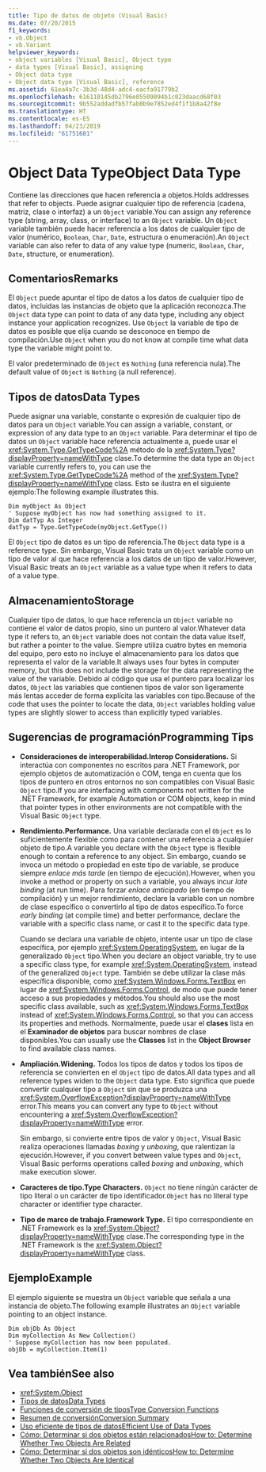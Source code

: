 ```yaml
---
title: Tipo de datos de objeto (Visual Basic)
ms.date: 07/20/2015
f1_keywords:
- vb.Object
- vb.Variant
helpviewer_keywords:
- object variables [Visual Basic], Object type
- data types [Visual Basic], assigning
- Object data type
- Object data type [Visual Basic], reference
ms.assetid: 61ea4a7c-3b3d-48d4-adc4-eacfa91779b2
ms.openlocfilehash: 616110145db2796e05509094b1c023daacd68f03
ms.sourcegitcommit: 9b552addadfb57fab0b9e7852ed4f1f1b8a42f8e
ms.translationtype: HT
ms.contentlocale: es-ES
ms.lasthandoff: 04/23/2019
ms.locfileid: "61751681"
---
```

# <a name="object-data-type"></a><span data-ttu-id="8d4df-102">Object Data Type</span><span class="sxs-lookup"><span data-stu-id="8d4df-102">Object Data Type</span></span>
<span data-ttu-id="8d4df-103">Contiene las direcciones que hacen referencia a objetos.</span><span class="sxs-lookup"><span data-stu-id="8d4df-103">Holds addresses that refer to objects.</span></span> <span data-ttu-id="8d4df-104">Puede asignar cualquier tipo de referencia (cadena, matriz, clase o interfaz) a un `Object` variable.</span><span class="sxs-lookup"><span data-stu-id="8d4df-104">You can assign any reference type (string, array, class, or interface) to an `Object` variable.</span></span> <span data-ttu-id="8d4df-105">Un `Object` variable también puede hacer referencia a los datos de cualquier tipo de valor (numérico, `Boolean`, `Char`, `Date`, estructura o enumeración).</span><span class="sxs-lookup"><span data-stu-id="8d4df-105">An `Object` variable can also refer to data of any value type (numeric, `Boolean`, `Char`, `Date`, structure, or enumeration).</span></span>  
  
## <a name="remarks"></a><span data-ttu-id="8d4df-106">Comentarios</span><span class="sxs-lookup"><span data-stu-id="8d4df-106">Remarks</span></span>  
 <span data-ttu-id="8d4df-107">El `Object` puede apuntar el tipo de datos a los datos de cualquier tipo de datos, incluidas las instancias de objeto que la aplicación reconozca.</span><span class="sxs-lookup"><span data-stu-id="8d4df-107">The `Object` data type can point to data of any data type, including any object instance your application recognizes.</span></span> <span data-ttu-id="8d4df-108">Use `Object` la variable de tipo de datos es posible que elija cuando se desconoce en tiempo de compilación.</span><span class="sxs-lookup"><span data-stu-id="8d4df-108">Use `Object` when you do not know at compile time what data type the variable might point to.</span></span>  
  
 <span data-ttu-id="8d4df-109">El valor predeterminado de `Object` es `Nothing` (una referencia nula).</span><span class="sxs-lookup"><span data-stu-id="8d4df-109">The default value of `Object` is `Nothing` (a null reference).</span></span>  
  
## <a name="data-types"></a><span data-ttu-id="8d4df-110">Tipos de datos</span><span class="sxs-lookup"><span data-stu-id="8d4df-110">Data Types</span></span>  
 <span data-ttu-id="8d4df-111">Puede asignar una variable, constante o expresión de cualquier tipo de datos para un `Object` variable.</span><span class="sxs-lookup"><span data-stu-id="8d4df-111">You can assign a variable, constant, or expression of any data type to an `Object` variable.</span></span> <span data-ttu-id="8d4df-112">Para determinar el tipo de datos un `Object` variable hace referencia actualmente a, puede usar el <xref:System.Type.GetTypeCode%2A> método de la <xref:System.Type?displayProperty=nameWithType> clase.</span><span class="sxs-lookup"><span data-stu-id="8d4df-112">To determine the data type an `Object` variable currently refers to, you can use the <xref:System.Type.GetTypeCode%2A> method of the <xref:System.Type?displayProperty=nameWithType> class.</span></span> <span data-ttu-id="8d4df-113">Esto se ilustra en el siguiente ejemplo:</span><span class="sxs-lookup"><span data-stu-id="8d4df-113">The following example illustrates this.</span></span>  
  
```  
Dim myObject As Object  
' Suppose myObject has now had something assigned to it.  
Dim datTyp As Integer  
datTyp = Type.GetTypeCode(myObject.GetType())  
```  
  
 <span data-ttu-id="8d4df-114">El `Object` tipo de datos es un tipo de referencia.</span><span class="sxs-lookup"><span data-stu-id="8d4df-114">The `Object` data type is a reference type.</span></span> <span data-ttu-id="8d4df-115">Sin embargo, Visual Basic trata un `Object` variable como un tipo de valor al que hace referencia a los datos de un tipo de valor.</span><span class="sxs-lookup"><span data-stu-id="8d4df-115">However, Visual Basic treats an `Object` variable as a value type when it refers to data of a value type.</span></span>  
  
## <a name="storage"></a><span data-ttu-id="8d4df-116">Almacenamiento</span><span class="sxs-lookup"><span data-stu-id="8d4df-116">Storage</span></span>  
 <span data-ttu-id="8d4df-117">Cualquier tipo de datos, lo que hace referencia un `Object` variable no contiene el valor de datos propio, sino un puntero al valor.</span><span class="sxs-lookup"><span data-stu-id="8d4df-117">Whatever data type it refers to, an `Object` variable does not contain the data value itself, but rather a pointer to the value.</span></span> <span data-ttu-id="8d4df-118">Siempre utiliza cuatro bytes en memoria del equipo, pero esto no incluye el almacenamiento para los datos que representa el valor de la variable.</span><span class="sxs-lookup"><span data-stu-id="8d4df-118">It always uses four bytes in computer memory, but this does not include the storage for the data representing the value of the variable.</span></span> <span data-ttu-id="8d4df-119">Debido al código que usa el puntero para localizar los datos, `Object` las variables que contienen tipos de valor son ligeramente más lentas acceder de forma explícita las variables con tipo.</span><span class="sxs-lookup"><span data-stu-id="8d4df-119">Because of the code that uses the pointer to locate the data, `Object` variables holding value types are slightly slower to access than explicitly typed variables.</span></span>  
  
## <a name="programming-tips"></a><span data-ttu-id="8d4df-120">Sugerencias de programación</span><span class="sxs-lookup"><span data-stu-id="8d4df-120">Programming Tips</span></span>  
  
- <span data-ttu-id="8d4df-121">**Consideraciones de interoperabilidad.**</span><span class="sxs-lookup"><span data-stu-id="8d4df-121">**Interop Considerations.**</span></span> <span data-ttu-id="8d4df-122">Si interactúa con componentes no escritos para .NET Framework, por ejemplo objetos de automatización o COM, tenga en cuenta que los tipos de puntero en otros entornos no son compatibles con Visual Basic `Object` tipo.</span><span class="sxs-lookup"><span data-stu-id="8d4df-122">If you are interfacing with components not written for the .NET Framework, for example Automation or COM objects, keep in mind that pointer types in other environments are not compatible with the Visual Basic `Object` type.</span></span>  
  
- <span data-ttu-id="8d4df-123">**Rendimiento.**</span><span class="sxs-lookup"><span data-stu-id="8d4df-123">**Performance.**</span></span> <span data-ttu-id="8d4df-124">Una variable declarada con el `Object` es lo suficientemente flexible como para contener una referencia a cualquier objeto de tipo.</span><span class="sxs-lookup"><span data-stu-id="8d4df-124">A variable you declare with the `Object` type is flexible enough to contain a reference to any object.</span></span> <span data-ttu-id="8d4df-125">Sin embargo, cuando se invoca un método o propiedad en este tipo de variable, se produce siempre *enlace más tarde* (en tiempo de ejecución).</span><span class="sxs-lookup"><span data-stu-id="8d4df-125">However, when you invoke a method or property on such a variable, you always incur *late binding* (at run time).</span></span> <span data-ttu-id="8d4df-126">Para forzar *enlace anticipado* (en tiempo de compilación) y un mejor rendimiento, declare la variable con un nombre de clase específico o convertirlo al tipo de datos específico.</span><span class="sxs-lookup"><span data-stu-id="8d4df-126">To force *early binding* (at compile time) and better performance, declare the variable with a specific class name, or cast it to the specific data type.</span></span>  
  
     <span data-ttu-id="8d4df-127">Cuando se declara una variable de objeto, intente usar un tipo de clase específica, por ejemplo <xref:System.OperatingSystem>, en lugar de la generalizado `Object` tipo.</span><span class="sxs-lookup"><span data-stu-id="8d4df-127">When you declare an object variable, try to use a specific class type, for example <xref:System.OperatingSystem>, instead of the generalized `Object` type.</span></span> <span data-ttu-id="8d4df-128">También se debe utilizar la clase más específica disponible, como <xref:System.Windows.Forms.TextBox> en lugar de <xref:System.Windows.Forms.Control>, de modo que puede tener acceso a sus propiedades y métodos.</span><span class="sxs-lookup"><span data-stu-id="8d4df-128">You should also use the most specific class available, such as <xref:System.Windows.Forms.TextBox> instead of <xref:System.Windows.Forms.Control>, so that you can access its properties and methods.</span></span> <span data-ttu-id="8d4df-129">Normalmente, puede usar el **clases** lista en el **Examinador de objetos** para buscar nombres de clase disponibles.</span><span class="sxs-lookup"><span data-stu-id="8d4df-129">You can usually use the **Classes** list in the **Object Browser** to find available class names.</span></span>  
  
- <span data-ttu-id="8d4df-130">**Ampliación.**</span><span class="sxs-lookup"><span data-stu-id="8d4df-130">**Widening.**</span></span> <span data-ttu-id="8d4df-131">Todos los tipos de datos y todos los tipos de referencia se convierten en el `Object` tipo de datos.</span><span class="sxs-lookup"><span data-stu-id="8d4df-131">All data types and all reference types widen to the `Object` data type.</span></span> <span data-ttu-id="8d4df-132">Esto significa que puede convertir cualquier tipo a `Object` sin que se produzca una <xref:System.OverflowException?displayProperty=nameWithType> error.</span><span class="sxs-lookup"><span data-stu-id="8d4df-132">This means you can convert any type to `Object` without encountering a <xref:System.OverflowException?displayProperty=nameWithType> error.</span></span>  
  
     <span data-ttu-id="8d4df-133">Sin embargo, si convierte entre tipos de valor y `Object`, Visual Basic realiza operaciones llamadas *boxing* y *unboxing*, que ralentizan la ejecución.</span><span class="sxs-lookup"><span data-stu-id="8d4df-133">However, if you convert between value types and `Object`, Visual Basic performs operations called *boxing* and *unboxing*, which make execution slower.</span></span>  
  
- <span data-ttu-id="8d4df-134">**Caracteres de tipo.**</span><span class="sxs-lookup"><span data-stu-id="8d4df-134">**Type Characters.**</span></span> <span data-ttu-id="8d4df-135">`Object` no tiene ningún carácter de tipo literal o un carácter de tipo identificador.</span><span class="sxs-lookup"><span data-stu-id="8d4df-135">`Object` has no literal type character or identifier type character.</span></span>  
  
- <span data-ttu-id="8d4df-136">**Tipo de marco de trabajo.**</span><span class="sxs-lookup"><span data-stu-id="8d4df-136">**Framework Type.**</span></span> <span data-ttu-id="8d4df-137">El tipo correspondiente en .NET Framework es la <xref:System.Object?displayProperty=nameWithType> clase.</span><span class="sxs-lookup"><span data-stu-id="8d4df-137">The corresponding type in the .NET Framework is the <xref:System.Object?displayProperty=nameWithType> class.</span></span>  
  
## <a name="example"></a><span data-ttu-id="8d4df-138">Ejemplo</span><span class="sxs-lookup"><span data-stu-id="8d4df-138">Example</span></span>  
 <span data-ttu-id="8d4df-139">El ejemplo siguiente se muestra un `Object` variable que señala a una instancia de objeto.</span><span class="sxs-lookup"><span data-stu-id="8d4df-139">The following example illustrates an `Object` variable pointing to an object instance.</span></span>  
  
```  
Dim objDb As Object  
Dim myCollection As New Collection()  
' Suppose myCollection has now been populated.  
objDb = myCollection.Item(1)  
```  
  
## <a name="see-also"></a><span data-ttu-id="8d4df-140">Vea también</span><span class="sxs-lookup"><span data-stu-id="8d4df-140">See also</span></span>

- <xref:System.Object>
- [<span data-ttu-id="8d4df-141">Tipos de datos</span><span class="sxs-lookup"><span data-stu-id="8d4df-141">Data Types</span></span>](../../../visual-basic/language-reference/data-types/index.md)
- [<span data-ttu-id="8d4df-142">Funciones de conversión de tipos</span><span class="sxs-lookup"><span data-stu-id="8d4df-142">Type Conversion Functions</span></span>](../../../visual-basic/language-reference/functions/type-conversion-functions.md)
- [<span data-ttu-id="8d4df-143">Resumen de conversión</span><span class="sxs-lookup"><span data-stu-id="8d4df-143">Conversion Summary</span></span>](../../../visual-basic/language-reference/keywords/conversion-summary.md)
- [<span data-ttu-id="8d4df-144">Uso eficiente de tipos de datos</span><span class="sxs-lookup"><span data-stu-id="8d4df-144">Efficient Use of Data Types</span></span>](../../../visual-basic/programming-guide/language-features/data-types/efficient-use-of-data-types.md)
- [<span data-ttu-id="8d4df-145">Cómo: Determinar si dos objetos están relacionados</span><span class="sxs-lookup"><span data-stu-id="8d4df-145">How to: Determine Whether Two Objects Are Related</span></span>](../../../visual-basic/programming-guide/language-features/variables/how-to-determine-whether-two-objects-are-related.md)
- [<span data-ttu-id="8d4df-146">Cómo: Determinar si dos objetos son idénticos</span><span class="sxs-lookup"><span data-stu-id="8d4df-146">How to: Determine Whether Two Objects Are Identical</span></span>](../../../visual-basic/programming-guide/language-features/variables/how-to-determine-whether-two-objects-are-identical.md)
